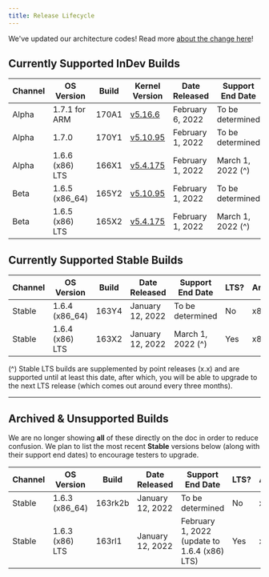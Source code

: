 ```yaml
---
title: Release Lifecycle
---
```


We've updated our architecture codes! Read more [about the change here](/api/release-targets/#architecture-codes)!

## Currently Supported InDev Builds
| Channel | OS Version | Build | Kernel Version | Date Released | Support End Date | LTS? | Architecture |
|---------|------------|-------|----------------|---------------|------------------|------|------------|
| Alpha | 1.7.1 for ARM | 170A1 | [v5.16.6](https://git.kernel.org/pub/scm/linux/kernel/git/stable/linux.git/commit/?h=v5.16.6&id=20e6a329f12d6f8862602eaf5e74544a768c0723) | February 6, 2022 | To be determined | No | ARM |
| Alpha | 1.7.0 | 170Y1 | [v5.10.95](https://git.kernel.org/pub/scm/linux/kernel/git/stable/linux.git/commit/?h=v5.10.95&id=77656fde3c0125d6ef6f7fb46af6d2739d7b7141) | February 1, 2022 | To be determined | No | x86_64 |
| Alpha | 1.6.6 (x86) LTS | 166X1 | [v5.4.175](https://git.kernel.org/pub/scm/linux/kernel/git/stable/linux.git/commit/?h=v5.4.175&id=7cdf2951f80d189e9a0a5b6836664ccc8bfb2e7e) | February 1, 2022 | March 1, 2022 (^) | Yes | x86 (final release) |
| Beta | 1.6.5 (x86_64) | 165Y2 | [v5.10.95](https://git.kernel.org/pub/scm/linux/kernel/git/stable/linux.git/commit/?h=v5.10.95&id=77656fde3c0125d6ef6f7fb46af6d2739d7b7141) | February 1, 2022 | To be determined | No | x86_64 |
| Beta | 1.6.5 (x86) LTS | 165X2 | [v5.4.175](https://git.kernel.org/pub/scm/linux/kernel/git/stable/linux.git/commit/?h=v5.4.175&id=7cdf2951f80d189e9a0a5b6836664ccc8bfb2e7e) | February 1, 2022 | March 1, 2022 (^) | Yes | x86 |

## Currently Supported Stable Builds
| Channel | OS Version | Build | Date Released | Support End Date | LTS? | Architecture |
|---------|------------|------------------|---------------|------------------|------|------------|
| Stable | 1.6.4 (x86_64) | 163Y4 | January 12, 2022 | To be determined | No | x86_64 |
| Stable | 1.6.4 (x86) LTS | 163X2 | January 12, 2022 | March 1, 2022 (^) | Yes | x86 |


(^) Stable LTS builds are supplemented by point releases (x.x) and are supported until at least this date, after which, you will be able to upgrade to the next LTS release (which comes out around every three months).

___

## Archived & Unsupported Builds
We are no longer showing **all** of these directly on the doc in order to reduce confusion. We plan to list the most recent **Stable** versions below (along with their support end dates) to encourage testers to upgrade.

| Channel | OS Version | Build | Date Released | Support End Date | LTS? | Architecture |
|---------|------------|------------------|---------------|------------------|------|------------|
| Stable  | 1.6.3 (x86_64) | 163rk2b | January 12, 2022 | To be determined | No | x86_64   |
| Stable | 1.6.3 (x86) LTS | 163rl1 | January 12, 2022 | February 1, 2022 (update to 1.6.4 (x86) LTS) | Yes | x86 |

